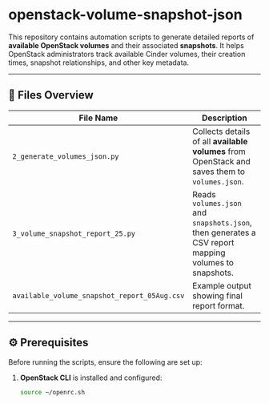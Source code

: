 # openstack-volume-snapshot-json
This repository contains automation scripts to generate detailed reports of **available OpenStack volumes** and their associated **snapshots**.   It helps OpenStack administrators track available Cinder volumes, their creation times, snapshot relationships, and other key metadata.

---

## 📁 Files Overview

| File Name | Description |
|------------|--------------|
| `2_generate_volumes_json.py` | Collects details of all **available volumes** from OpenStack and saves them to `volumes.json`. |
| `3_volume_snapshot_report_25.py` | Reads `volumes.json` and `snapshots.json`, then generates a CSV report mapping volumes to snapshots. |
| `available_volume_snapshot_report_05Aug.csv` | Example output showing final report format. |

---

## ⚙️ Prerequisites

Before running the scripts, ensure the following are set up:

1. **OpenStack CLI** is installed and configured:
   ```bash
   source ~/openrc.sh



